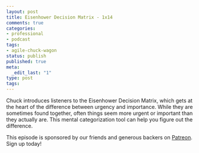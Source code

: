 ```yaml
---
layout: post
title: Eisenhower Decision Matrix - 1x14
comments: true
categories:
- professional
- podcast
tags:
- agile-chuck-wagon
status: publish
published: true
meta:
  _edit_last: "1"
type: post
tags:
---
```

<p>Chuck introduces listeners to the Eisenhower Decision Matrix, which gets at the heart of the difference between urgency and importance. While they are sometimes found together, often things seem more urgent or important than they actually are. This mental categorization tool can help you figure out the difference.</p>
<p>This episode is sponsored by our friends and generous backers on <a href="https://www.patreon.com/agilechuckwagon">Patreon</a>. Sign up today!</p>